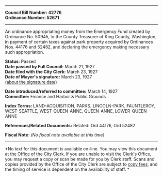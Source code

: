 * * * * *  
  
**Council Bill Number: [](#h0)[](#h2)42776**   
**Ordinance Number: 52671**  
  
* * * * *  
  
An ordinance appropriating money from the Emergency Fund created by Ordinance No. 50945, to the County Treasurer of King County, Washington, in payment of certain taxes against park property acquired by Ordinances Nos. 44176 and 52482, and declaring the emergency making necessary such appropriation.  
  
**Status:** Passed   
**Date passed by Full Council:** March 21, 1927   
**Date filed with the City Clerk:** March 23, 1927   
**Date of Mayor's signature:** March 23, 1927   
[(about the signature date)](/~public/approvaldate.htm)   
  
  
**Date introduced/referred to committee:** March 14, 1927   
**Committee:** Finance and Harbor & Public Grounds   
  
**Index Terms:** LAND-ACQUISITION, PARKS, LINCOLN-PARK, FAUNTLEROY, WEST-SEATTLE, WEST-QUEEN-ANNE, QUEEN-ANNE, LOWER-QUEEN-ANNE  
  
**References/Related Documents:** Related: Ord 44176, Ord 52482  
  
**Fiscal Note:** *(No fiscal note available at this time)*  
  
* * * * *  
  
*No text for this document is available on-line. You may view this document at [the Office of the City Clerk](http://www.seattle.gov/leg/clerk/contactUs.htm). If you are unable to visit the Clerk's Office, you may request a copy or scan be made for you by Clerk staff. Scans and copies provided by the Office of the City Clerk are subject to [copy fees](http://clerk.seattle.gov/~public/clerkfees.htm), and the timing of service is dependent on the availability of staff. *  
  
  
